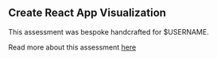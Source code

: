 ## Create React App Visualization

This assessment was bespoke handcrafted for $USERNAME.

Read more about this assessment [here](https://react.eogresources.com)
